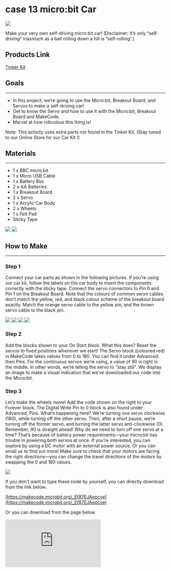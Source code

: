 ﻿# case 13 micro:bit Car

![](https://wiki-media-ef.oss-cn-hongkong.aliyuncs.com/i18n/en/docusaurus-plugin-content-docs/current/microbit/getting-started/microbit-tinker-kit/images/qXSgwvG.jpg)

Make your very own self-driving micro:bit car!
(Disclaimer: It’s only “self-driving” inasmuch as a ball rolling down a hill is “self-rolling”.)

## Products Link

[Tinker Kit](https://www.elecfreaks.com/micro-bit-tinker-kit.html)


## Goals
---

- In this project, we’re going to use the Micro:bit, Breakout Board, and Servos to make a self-driving car!
- Get to know the Servo and how to use it with the Micro:bit, Breakout Board and MakeCode.
- Marvel at how ridiculous this thing is!

Note:
This activity uses extra parts not found in the Tinker Kit.
(Stay tuned to our Online Store for our Car Kit !)


## Materials
---

- 1 x BBC micro:bit
- 1 x Micro USB Cable
- 1 x Battery Box
- 2 x AA Batteries
- 1 x Breakout Board
- 2 x Servo
- 1 x Acrylic Car Body
- 2 x Wheels
- 1 x Felt Pad
- Sticky Tape

![](https://wiki-media-ef.oss-cn-hongkong.aliyuncs.com/i18n/en/docusaurus-plugin-content-docs/current/microbit/getting-started/microbit-tinker-kit/images/VTMxrBt.jpg)
![](https://wiki-media-ef.oss-cn-hongkong.aliyuncs.com/i18n/en/docusaurus-plugin-content-docs/current/microbit/getting-started/microbit-tinker-kit/images/kbTCeId.jpg)


## How to Make
---

### Step 1

Connect your car parts as shown in the following pictures.
If you’re using our car kit, follow the labels on the car body to insert the components correctly with the sticky tape.
Connect the servo connectors to Pin 0 and Pin 1 on the Breakout Board.
Note that the colours of common servo cables don’t match the yellow, red, and black colour scheme of the breakout board exactly. Match the orange servo cable to the yellow pin, and the brown servo cable to the black pin.

![](https://wiki-media-ef.oss-cn-hongkong.aliyuncs.com/i18n/en/docusaurus-plugin-content-docs/current/microbit/getting-started/microbit-tinker-kit/images/N0CAXqr.jpg)
![](https://wiki-media-ef.oss-cn-hongkong.aliyuncs.com/i18n/en/docusaurus-plugin-content-docs/current/microbit/getting-started/microbit-tinker-kit/images/aNVKtdT.jpg)
![](https://wiki-media-ef.oss-cn-hongkong.aliyuncs.com/i18n/en/docusaurus-plugin-content-docs/current/microbit/getting-started/microbit-tinker-kit/images/gAWDnSL.jpg)
![](https://wiki-media-ef.oss-cn-hongkong.aliyuncs.com/i18n/en/docusaurus-plugin-content-docs/current/microbit/getting-started/microbit-tinker-kit/images/xFdqW9y.jpg)


### Step 2

Add the blocks shown to your On Start block.
What this does? Reset the servos to fixed positions whenever we start!
The Servo block (coloured red) in MakeCode takes values from 0 to 180. You can find it under Advanced, then Pins.
For the continuous servos we’re using, a value of 90 is right in the middle. In other words, we’re telling the servo to “stay still”.
We display an image to make a visual indication that we’ve downloaded our code into the Micro:bit.

### Step 3

Let’s make the wheels move! Add the code shown on the right to your Forever block.
The Digital Write Pin to 0 block is also found under Advanced, Pins.
What’s happening here? We’re turning one servo clockwise (180), while turning off the other servo. Then, after a short pause, we’re turning off the former servo, and turning the latter servo anti-clockwise (0). Remember, 90 is straight ahead!
Why do we need to turn off one servo at a time? That’s because of battery power requirements—your micro:bit has trouble in powering both servos at once. If you’re interested, you can explore by using a DC motor with an external power source. Or you can email us to find out more!
Make sure to check that your motors are facing the right directions—you can change the travel directions of the motors by swapping the 0 and 180 values.

![](https://wiki-media-ef.oss-cn-hongkong.aliyuncs.com/i18n/en/docusaurus-plugin-content-docs/current/microbit/getting-started/microbit-tinker-kit/images/XVBWXPP.jpg)

If you don't want to type these code by yourself, you can directly download from the link below.

[https://makecode.microbit.org/_Ef87EJAepcve](https://makecode.microbit.org/_Ef87EJAepcve)

Or you can download from the page below.

<div
    style={{
        position: 'relative',
        paddingBottom: '60%',
        overflow: 'hidden',
    }}
>
    <iframe
        src="https://makecode.microbit.org/_Ef87EJAepcve"
        frameborder="0"
        sandbox="allow-popups allow-forms allow-scripts allow-same-origin"
        style={{
            position: 'absolute',
            width: '100%',
            height: '100%',
        }}
    />
</div>


### Succeed!

When you’re ready to run your car, attach your battery pack to your micro:bit, and your car runs ! Besides, you can personalise your car with some craft material to improve its aerodynamic properties! For further extension, you can also hook up an ADKeyboard to control the motors manually, instead of having the car move autonomously.

![](https://wiki-media-ef.oss-cn-hongkong.aliyuncs.com/i18n/en/docusaurus-plugin-content-docs/current/microbit/getting-started/microbit-tinker-kit/images/Sbh6ZFt.jpg)
![](https://wiki-media-ef.oss-cn-hongkong.aliyuncs.com/i18n/en/docusaurus-plugin-content-docs/current/microbit/getting-started/microbit-tinker-kit/images/1EK38a1.jpg)
![](https://wiki-media-ef.oss-cn-hongkong.aliyuncs.com/i18n/en/docusaurus-plugin-content-docs/current/microbit/getting-started/microbit-tinker-kit/images/lCw46P9.jpg)
